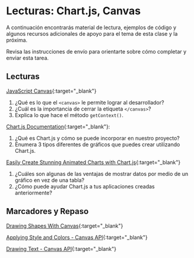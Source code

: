 ﻿# Lecturas: Chart.js, Canvas

A continuación encontrarás material de lectura, ejemplos de código y algunos recursos adicionales de apoyo para el tema de esta clase y la próxima.

Revisa las instrucciones de envío para orientarte sobre cómo completar y enviar esta tarea.

## Lecturas

[JavaScript Canvas](https://www.javascripttutorial.net/web-apis/javascript-canvas/){:target="_blank"}

1. ¿Qué es lo que el `<canvas>` le permite lograr al desarrollador?
1. ¿Cuál es la importancia de cerrar la etiqueta `</canvas>`?
1. Explica lo que hace el método `getContext()`.

[Chart.js Documentation](http://www.chartjs.org/docs/){:target="_blank"}:

1. ¿Qué es Chart.js y cómo se puede incorporar en nuestro proyecto?
1. Enumera 3 tipos diferentes de gráficos que puedes crear utilizando Chart.js.

[Easily Create Stunning Animated Charts with Chart.js](https://www.webdesignerdepot.com/2013/11/easily-create-stunning-animated-charts-with-chart-js/){:target="_blank"}

1. ¿Cuáles son algunas de las ventajas de mostrar datos por medio de un gráfico en vez de una tabla?
1. ¿Cómo puede ayudar Chart.js a tus aplicaciones creadas anteriormente?

<!-- NOTA: Puede que los "videos" no sean relevantes para todas las clases. Omite esta sección o cualquiera de las secciones a continuación si no tienes nada que mostrarles a tus estudiantes aquí -->
<!-- ## Videos -->

<!-- [Name of Video](https://linktovideohere){:target="_blank"} -->

<!-- Mézclalo! Crea las preguntas con respuestas puntuales, llena los espacios en blanco, o preguntas de opinión/abiertas -->
<!-- 1. Pregunta 1
1. Pregunta 2
1. Pregunta 3 -->

## Marcadores y Repaso

[Drawing Shapes With Canvas](https://developer.mozilla.org/en-US/docs/Web/API/Canvas_API/Tutorial/Drawing_shapes){:target="_blank"}

[Applying Style and Colors - Canvas API](https://developer.mozilla.org/en-US/docs/Web/API/Canvas_API/Tutorial/Applying_styles_and_colors){:target="_blank"}

[Drawing Text - Canvas API](https://developer.mozilla.org/en-US/docs/Web/API/Canvas_API/Tutorial/Drawing_text){:target="_blank"}
